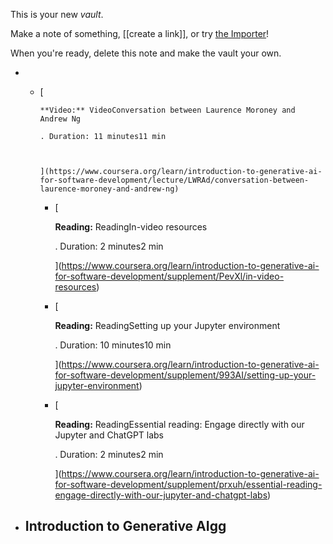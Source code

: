 This is your new *vault*.

Make a note of something, [[create a link]], or try [the Importer](https://help.obsidian.md/Plugins/Importer)!

When you're ready, delete this note and make the vault your own.

- - [
        
        **Video:** VideoConversation between Laurence Moroney and Andrew Ng
        
        . Duration: 11 minutes11 min
        
        
        
        ](https://www.coursera.org/learn/introduction-to-generative-ai-for-software-development/lecture/LWRAd/conversation-between-laurence-moroney-and-andrew-ng)
    - [
        
        **Reading:** ReadingIn-video resources
        
        . Duration: 2 minutes2 min
        
        
        
        ](https://www.coursera.org/learn/introduction-to-generative-ai-for-software-development/supplement/PevXl/in-video-resources)
    - [
        
        **Reading:** ReadingSetting up your Jupyter environment
        
        . Duration: 10 minutes10 min
        
        
        
        ](https://www.coursera.org/learn/introduction-to-generative-ai-for-software-development/supplement/993AI/setting-up-your-jupyter-environment)
    - [
        
        **Reading:** ReadingEssential reading: Engage directly with our Jupyter and ChatGPT labs
        
        . Duration: 2 minutes2 min
        
        
        
        ](https://www.coursera.org/learn/introduction-to-generative-ai-for-software-development/supplement/prxuh/essential-reading-engage-directly-with-our-jupyter-and-chatgpt-labs)
    
- ## Introduction to Generative AIgg